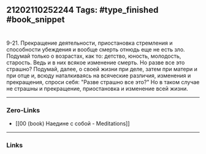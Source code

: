 21202110252244
Tags: #type_finished #book_snippet 
---
# 

 9-21. Прекращение деятельности, приостановка стремления и способности убеждения и вообще смерть отнюдь еще не есть зло. Подумай только о возрастах, как то: детство, юность, молодость, старость. Ведь и в них всякое изменение  смерть. Но разве все это страшно? Подумай, далее, о своей жизни при деле, затем при матери и при отце и, всюду наталкиваясь на всяческие различия, изменения и прекращения, спроси себя: "Разве страшно все это?" Но в таком случае не страшны и прекращение, приостановка и изменение всей жизни. 

---
### Zero-Links
 - [[00 (book) Наедине с собой - Meditations]]
---
### Links
